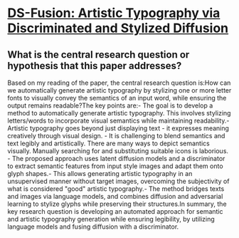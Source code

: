 # [DS-Fusion: Artistic Typography via Discriminated and Stylized Diffusion](https://arxiv.org/abs/2303.09604)

## What is the central research question or hypothesis that this paper addresses?

Based on my reading of the paper, the central research question is:How can we automatically generate artistic typography by stylizing one or more letter fonts to visually convey the semantics of an input word, while ensuring the output remains readable?The key points are:- The goal is to develop a method to automatically generate artistic typography. This involves stylizing letters/words to incorporate visual semantics while maintaining readability.- Artistic typography goes beyond just displaying text - it expresses meaning creatively through visual design. - It is challenging to blend semantics and text legibly and artistically. There are many ways to depict semantics visually. Manually searching for and substituting suitable icons is laborious. - The proposed approach uses latent diffusion models and a discriminator to extract semantic features from input style images and adapt them onto glyph shapes.- This allows generating artistic typography in an unsupervised manner without target images, overcoming the subjectivity of what is considered "good" artistic typography.- The method bridges texts and images via language models, and combines diffusion and adversarial learning to stylize glyphs while preserving their structures.In summary, the key research question is developing an automated approach for semantic and artistic typography generation while ensuring legibility, by utilizing language models and fusing diffusion with a discriminator.
